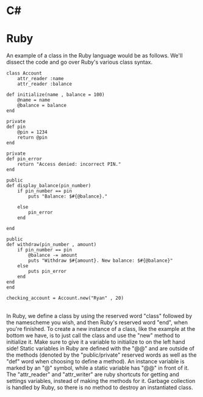 # C#

# Ruby 
An example of a class in the Ruby language would be as follows. We'll dissect the code and go over Ruby's various class syntax.

    class Account
	    attr_reader :name
	    attr_reader :balance

	def initialize(name , balance = 100)
		@name = name
		@balance = balance
	end

	private
	def pin
		@pin = 1234
		return @pin
	end

	private
	def pin_error
		return "Access denied: incorrect PIN."
	end

	public
	def display_balance(pin_number)
		if pin_number == pin
			puts "Balance: $#{@balance}."

		else
			pin_error
		end

	end

	public
	def withdraw(pin_number , amount)
		if pin_number == pin
			@balance -= amount
			puts "Withdraw $#{amount}. New balance: $#{@balance}"
		else
			puts pin_error
		end
	end
    end
    
    checking_account = Account.new("Ryan" , 20)

<br>
	In Ruby, we define a class by using the reserved word "class" followed by the namescheme you wish, and then Ruby's reserved word "end", when you're finished. To create a new instance of a class, like the example at the bottom we have, is to just call the class and use the "new" method to initialize it. Make sure to give it a variable to initialize to on the left hand side! Static variables in Ruby are defined with the "@@" and are outside of the methods (denoted by the "public/private" reserved words as well as the "def" word when choosing to define a method). An instance variable is marked by an "@" symbol, while a static variable has "@@" in front of it. The "attr_reader" and "attr_writer" are ruby shortcuts for getting and settings variables, instead of making the methods for it. Garbage collection is handled by Ruby, so there is no method to destroy an instantiated class.
